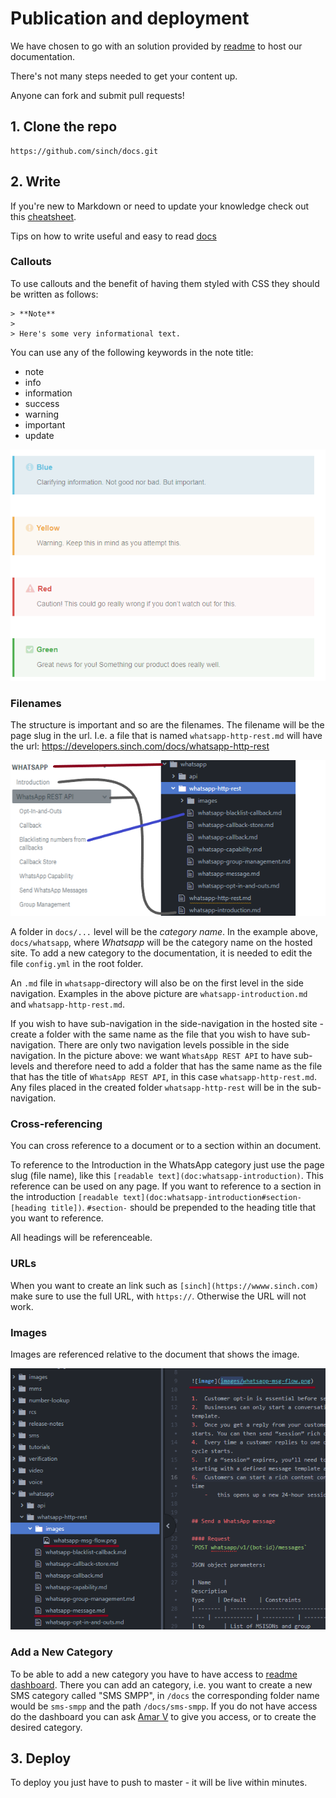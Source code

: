 # Publication and deployment

We have chosen to go with an solution provided by [readme](https://www.readme.io) to host our documentation.

There's not many steps needed to get your content up.

Anyone can fork and submit pull requests!

## 1. Clone the repo

```text
https://github.com/sinch/docs.git
```

## 2. Write

If you're new to Markdown or need to update your knowledge check out this [cheatsheet](https://github.com/adam-p/markdown-here/wiki/Markdown-Cheatsheet).

Tips on how to write useful and easy to read [docs](CONTRIBUTING.md)

### Callouts

To use callouts and the benefit of having them styled with CSS they should be written as follows:

```text
> **Note**
>
> Here's some very informational text.
```

You can use any of the following keywords in the note title:
- note
- info
- information
- success
- warning
- important
- update

![Callout examples](/images/callouts.png)

### Filenames

The structure is important and so are the filenames. The filename will be the page slug in the url. I.e. a file that is named `whatsapp-http-rest.md` will have the url: https://developers.sinch.com/docs/whatsapp-http-rest

![Project structure](/images/structure.png)

A folder in `docs/...` level will be the *category name*. In the example above, `docs/whatsapp`, where *Whatsapp* will be the category name on the hosted site. To add a new category to the documentation, it is needed to edit the file `config.yml` in the root folder.

An `.md` file in `whatsapp`-directory will also be on the first level in the side navigation. Examples in the above picture are `whatsapp-introduction.md` and `whatsapp-http-rest.md`.

If you wish to have sub-navigation in the side-navigation in the hosted site - create a folder with the same name as the file that you wish to have sub-navigation. There are only two navigation levels possible in the side navigation. In the picture above: we want `WhatsApp REST API` to have sub-levels and therefore need to add a folder that has the same name as the file that has the title of `WhatsApp REST API`, in this case `whatsapp-http-rest.md`. Any files placed in the created folder `whatsapp-http-rest` will be in the sub-navigation.

### Cross-referencing

You can cross reference to a document or to a section within an document.

To reference to the Introduction in the WhatsApp category just use the page slug (file name), like this `[readable text](doc:whatsapp-introduction)`. This reference can be used on any page. If you want to reference to a section in the introduction  `[readable text](doc:whatsapp-introduction#section-[heading title])`. `#section-` should be prepended to the heading title that you want to reference.

All headings will be referenceable.

### URLs

When you want to create an link such as `[sinch](https://wwww.sinch.com)` make sure to use the full URL, with `https://`. Otherwise the URL will not work.

### Images

Images are referenced relative to the document that shows the image.

![Image reference](/images/image-ref.png)

### Add a New Category

To be able to add a new category you have to have access to [readme dashboard](https://dash.readme.io). There you can add an category, i.e. you want to create a new SMS category called "SMS SMPP", in `/docs` the corresponding folder name would be `sms-smpp` and the path `/docs/sms-smpp`. If you do not have access do the dashboard you can ask [Amar V](mailto:amar.vrbanjac@sinch.com) to give you access, or to create the desired category.

## 3. Deploy

To deploy you just have to push to master - it will be live within minutes.
